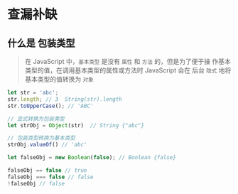 # 查漏补缺

## 什么是 **包装类型**

> 在 JavaScript 中，`基本类型` 是没有 `属性` 和 `方法` 的，但是为了便于操
作基本类型的值，在调用基本类型的属性或方法时 JavaScript 会在
后台 `隐式` 地将基本类型的值转换为 `对象`

```js
let str = 'abc';
str.length; // 3  String(str).length
str.toUpperCase(); // 'ABC'

// 显式转换为包装类型
let strObj = Object(str)  // String {"abc"}

// 包装类型转换为基本类型
strObj.valueOf() // 'abc'

let falseObj = new Boolean(false); // Boolean {false}

falseObj == false // true
falseObj === false // false
!falseObj // false
```